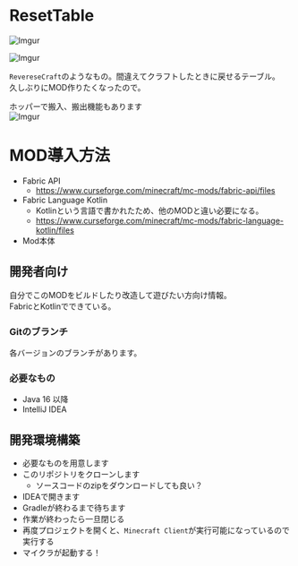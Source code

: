 # ResetTable

![Imgur](https://imgur.com/BfpHj2r.gif)

![Imgur](https://imgur.com/YXRxKIN.png)

`RevereseCraft`のようなもの。間違えてクラフトしたときに戻せるテーブル。  
久しぶりにMOD作りたくなったので。

ホッパーで搬入、搬出機能もあります  
![Imgur](https://imgur.com/eBSK2rK.png)

# MOD導入方法

- Fabric API
    - https://www.curseforge.com/minecraft/mc-mods/fabric-api/files
- Fabric Language Kotlin
    - Kotlinという言語で書かれたため、他のMODと違い必要になる。
    - https://www.curseforge.com/minecraft/mc-mods/fabric-language-kotlin/files
- Mod本体

## 開発者向け

自分でこのMODをビルドしたり改造して遊びたい方向け情報。  
FabricとKotlinでできている。

### Gitのブランチ
各バージョンのブランチがあります。

### 必要なもの

- Java 16 以降
- IntelliJ IDEA

## 開発環境構築

- 必要なものを用意します
- このリポジトリをクローンします
  - ソースコードのzipをダウンロードしても良い？
- IDEAで開きます
- Gradleが終わるまで待ちます
- 作業が終わったら一旦閉じる
- 再度プロジェクトを開くと、`Minecraft Client`が実行可能になっているので実行する
- マイクラが起動する！